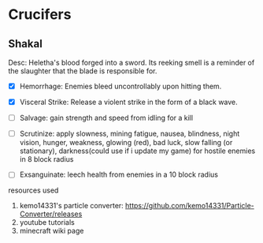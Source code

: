 # Crucifers

## Shakal
Desc: Heletha's blood forged into a sword. Its reeking smell is a reminder of the slaughter that the blade is responsible for.
* [x] Hemorrhage: Enemies bleed uncontrollably upon hitting them.
* [x] Visceral Strike: Release a violent strike in the form of a black wave.
* [ ] Salvage: gain strength and speed from idling for a kill
* [ ] Scrutinize: apply slowness, mining fatigue, nausea, blindness, night vision, hunger, weakness, glowing (red), bad luck, slow falling (or stationary), darkness(could use if i update my game) for hostile enemies in 8 block radius
* [ ] Exsanguinate: leech health from enemies in a 10 block radius


resources used
1. kemo14331's particle converter: https://github.com/kemo14331/Particle-Converter/releases
2. youtube tutorials 
3. minecraft wiki page

